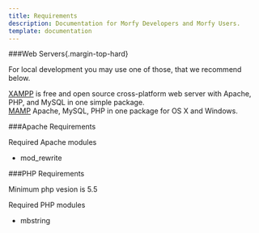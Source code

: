 ```yaml
---
title: Requirements
description: Documentation for Morfy Developers and Morfy Users.
template: documentation
---
```


###Web Servers{.margin-top-hard}

For local development you may use one of those, that we recommend below.  

[XAMPP](https://www.apachefriends.org) is free and open source cross-platform web server with Apache, PHP, and MySQL in one simple package.  
[MAMP](https://www.mamp.info/) Apache, MySQL, PHP in one package for OS X and Windows.  

###Apache Requirements

Required Apache modules  
- mod_rewrite


###PHP Requirements

Minimum php vesion is 5.5  

Required PHP modules  
- mbstring  
